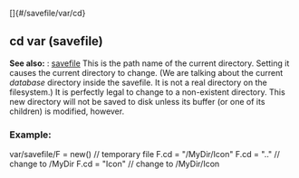 []{#/savefile/var/cd}
## cd var (savefile)
**See also:**
:   [savefile](#/savefile)
This is the path name of the current directory. Setting it causes the
current directory to change. (We are talking about the current
*database* directory inside the savefile. It is not a real directory on
the filesystem.) It is perfectly legal to change to a non-existent
directory. This new directory will not be saved to disk unless its
buffer (or one of its children) is modified, however.
### Example:
var/savefile/F = new() // temporary file F.cd = \"/MyDir/Icon\" F.cd =
\"..\" // change to /MyDir F.cd = \"Icon\" // change to /MyDir/Icon